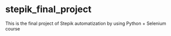 # stepik_final_project
This is the final project of Stepik automatization by using Python + Selenium course

